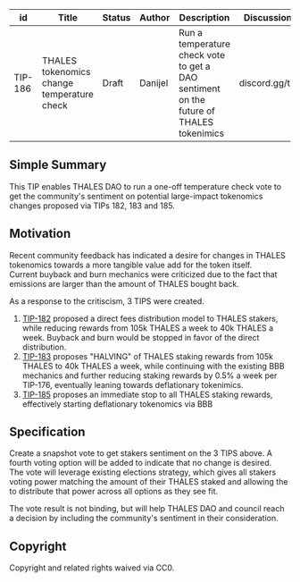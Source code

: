 | id | Title | Status | Author | Description | Discussions to | Created |
| ----------- | ----------- | ----------- | ----------- | ----------- | ----------- | ----------- |
| TIP-186 | THALES tokenomics change temperature check | Draft | Danijel | Run a temperature check vote to get a DAO sentiment on the future of THALES tokenimics |discord.gg/thales  | 2023-11-16
 
## Simple Summary
This TIP enables THALES DAO to run a one-off temperature check vote to get the community's sentiment on potential large-impact tokenomics changes proposed via TIPs 182, 183 and 185.  

## Motivation  
Recent community feedback has indicated a desire for changes in THALES tokenomics towards a more tangible value add for the token itself.  
Current buyback and burn mechanics were criticized due to the fact that emissions are larger than the amount of THALES bought back.  

As a response to the critiscism, 3 TIPS were created.  

1. [TIP-182](https://github.com/thales-markets/thales-improvement-proposals/blob/main/TIPs/TIP-182.md) proposed a direct fees distribution model to THALES stakers, while reducing rewards from 105k THALES a week to 40k THALES a week. Buyback and burn would be stopped in favor of the direct distribution.  
2. [TIP-183](https://github.com/thales-markets/thales-improvement-proposals/blob/main/TIPs/TIP-183.md) proposes "HALVING" of THALES staking rewards from 105k THALES to 40k THALES a week, while continuing with the existing BBB mechanics and further reducing staking rewards by 0.5% a week per TIP-176, eventually leaning towards deflationary tokenimics.  
3. [TIP-185](https://github.com/thales-markets/thales-improvement-proposals/blob/main/TIPs/TIP-185.md) proposes an immediate stop to all THALES staking rewards, effectively starting deflationary tokenomics via BBB  
 

## Specification
Create a snapshot vote to get stakers sentiment on the 3 TIPS above. A fourth voting option will be added to indicate that no change is desired.  
The vote will leverage existing elections strategy, which gives all stakers voting power matching the amount of their THALES staked and allowing the to distribute that power across all options as they see fit.  


The vote result is not binding, but will help THALES DAO and council reach a decision by including the community's sentiment in their consideration.  


## Copyright
Copyright and related rights waived via CC0.


